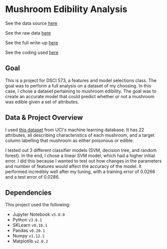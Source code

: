 # Mushroom Edibility Analysis

See the data source [here](http://archive.ics.uci.edu/ml/datasets/Mushroom)

See the raw data [here](https://github.com/siobhanmccarter/mushroom-analysis/blob/master/data/agaricus-lepiota.data.csv)

See the full write-up [here](https://github.com/siobhanmccarter/mushroom-analysis/blob/master/report/mushroom_report.ipynb)

See the coding used [here](https://github.com/siobhanmccarter/mushroom-analysis/blob/master/src/mushroom_code.ipynb)

## Goal

This is a project for DSCI 573, a features and model selections class. The goal was to perform a full analysis on a dataset of my choosing. In this case, I chose a dataset pertaining to mushroom edibility. The goal was to create an accurate model that could predict whether or not a mushroom was edible given a set of attributes.

## Data & Project Overview

I used [this dataset](http://archive.ics.uci.edu/ml/datasets/Mushroom) from UCI's machine learning database. It has 22 attributes, all describing characteristics of each mushroom, and a target column labelling that mushroom as either poisonous or edible.

I tested out 3 different classifier models (SVM, decision tree, and random forest). In the end, I chose a linear SVM model, which had a higher initial error. I did this because I wanted to test out how changes in the parameters and number of features would affect the accuracy of the model. It performed incredibly well after my tuning, with a training error of 0.0266 and a test error of 0.0286.

## Dependencies

This project used the following:

- Jupyter Notebook `v5.0.0`
- Python `v3.6.1`
- SKLearn `v0.18.1`
- Pandas `v0.20.1`
- Numpy `v1.12.1`
- Matplotlib `v2.0.2`